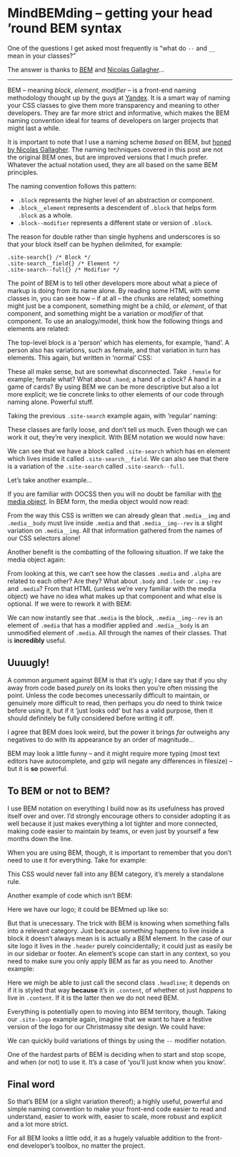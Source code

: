 MindBEMding – getting your head ’round BEM syntax
================================================================================

One of the questions I get asked most frequently is <q>what do `--` and `__`
mean in your classes?</q>

The answer is thanks to [BEM](http://bem.info) and
[Nicolas Gallagher](http://twitter.com/necolas)…

---

BEM – meaning <i>block</i>, <i>element</i>, <i>modifier</i> – is a front-end
naming methodology thought up by the guys at [Yandex](http://yandex.ru). It is a
smart way of naming your CSS classes to give them more transparency and meaning
to other developers. They are far more strict and informative, which makes the
BEM naming convention ideal for teams of developers on larger projects that
might last a while.

It is important to note that I use a naming scheme _based_ on BEM, but [honed by
Nicolas Gallagher](http://nicolasgallagher.com/about-html-semantics-front-end-architecture/).
The naming techniques covered in this post are not the original BEM ones, but
are improved versions that I much prefer. Whatever the actual notation used,
they are all based on the same BEM principles.

The naming convention follows this pattern:

* `.block` represents the higher level of an abstraction or component.
* `.block__element` represents a descendent of `.block` that helps form `.block`
  as a whole.
* `.block--modifier` represents a different state or version of `.block`.

The reason for double rather than single hyphens and underscores is so that your
block itself can be hyphen delimited, for example:

<pre><code>.site-search{} <span class="code-comment">/* Block */</span>
.site-search__field{} <span class="code-comment">/* Element */</span>
.site-search--full{} <span class="code-comment">/* Modifier */</span></code></pre>

The point of BEM is to tell other developers more about what a piece of markup
is doing from its name alone. By reading some HTML with some classes in, you can
see how – if at all – the chunks are related; something might just be a
component, something might be a child, or <i>element</i>, of that component, and
something might be a variation or <i>modifier</i> of that component. To use an
analogy/model, think how the following things and elements are related:

The top-level block is a ‘person’ which has elements, for example, ‘hand’. A
person also has variations, such as female, and that variation in turn has
elements. This again, but written in ‘normal’ CSS:

These all make sense, but are somewhat disconnected. Take `.female` for example;
female what? What about `.hand`; a hand of a clock? A hand in a game of cards?
By using BEM we can be more descriptive but also a lot more explicit; we tie
concrete links to other elements of our code through naming alone. Powerful
stuff.

Taking the previous `.site-search` example again, with ‘regular’ naming:

These classes are farily loose, and don’t tell us much. Even though we can work
it out, they’re very inexplicit. With BEM notation we would now have:

We can see that we have a block called `.site-search` which has en element which
lives inside it called `.site-search__field`. We can also see that there is a
variation of the `.site-search` called `.site-search--full`.

Let’s take another example…

If you are familiar with OOCSS then you will no doubt be familiar with
[the media object](http://stubbornella.org/content/2010/06/25/the-media-object-saves-hundreds-of-lines-of-code).
In BEM form, the media object would now read:

From the way this CSS is written we can already glean that `.media__img` and
`.media__body` must live inside `.media` and that `.media__img--rev` is a slight
variation on `.media__img`. All that information gathered from the names of our
CSS selectors alone!

Another benefit is the combatting of the following situation. If we take the
media object again:

From looking at this, we can’t see how the classes `.media` and `.alpha` are
related to each other? Are they? What about `.body` and `.lede` or `.img-rev`
and `.media`? From that HTML (unless we’re very familiar with the media object)
we have no idea what makes up that component and what else is optional.
If we were to rework it with BEM:

We can now instantly see that `.media` is the block, `.media__img--rev` is an
element of `.media` that has a modifier applied and `.media__body` is an
unmodified element of `.media`. All through the names of their classes. That is
**incredibly** useful.

## Uuuugly!

A common argument against BEM is that it’s ugly; I dare say that if you shy away
from code based _purely_ on its looks then you’re often missing the point.
Unless the code becomes unecessarily  difficult to maintain, or genuinely more
difficult to read, then perhaps you _do_ need to think twice before using it,
but if it ‘just looks odd’ but has a valid purpose, then it should definitely be
fully considered before writing it off.

I agree that BEM does look weird, but the power it brings _far_ outweighs any
negatives to do with its appearance by an order of magnitude…

BEM may look a little funny – and it might require more typing (most text
editors have autocomplete, and gzip will negate any differences in filesize) –
but it is **so** powerful.

## To BEM or not to BEM?

I use BEM notation on everything I build now as its usefulness has proved itself
over and over. I’d strongly encourage others to consider adopting it as well
because it just makes everything a lot tighter and more connected, making code
easier to maintain by teams, or even just by yourself a few months down the
line.

When you are using BEM, though, it is important to remember that you don’t need
to use it for everything. Take for example:

This CSS would never fall into any BEM category, it’s merely a standalone rule.

Another example of code which isn’t BEM:

Here we have our logo; it could be BEMmed up like so:

But that is unecessary. The trick with BEM is knowing when something falls into
a relevant category. Just because something happens to live inside a block it
doesn’t always mean is is actually a BEM element. In the case of our site logo 
it lives in the `.header` purely coincidentally; it could just as easily be in
our sidebar or footer. An element’s scope can start in any context, so you need
to make sure you only apply BEM as far as you need to. Another example:

Here we migh be able to just call the second class `.headline`; it depends on if
it is styled that way **because** it’s in `.content`, of whether ot just
_happens_ to live in `.content`. If it is the latter then we do not need BEM.

Everything is potentially open to moving into BEM territory, though. Taking our
`.site-logo` example again, imagine that we want to have a festive version of
the logo for our Christmassy site design. We could have:

We can quickly build variations of things by using the `--` modifier notation.

One of the hardest parts of BEM is deciding when to start and stop scope, and
when (or not) to use it. It’s a case of ‘you’ll just know when you know’.

## Final word

So that’s BEM (or a slight variation thereof); a highly useful, powerful and
simple naming convention to make your front-end code easier to read and
understand, easier to work with, easier to scale, more robust and explicit and a
lot more strict.

For all BEM looks a little odd, it as a hugely valuable addition to the
front-end developer’s toolbox, no matter the project.